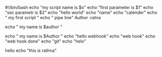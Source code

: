 #!/bin/bash
 echo "my script name is $o"
 echo "first parameter is $1"
echo "sec parametr is $2"
echo "hello world"
echo "name"
echo "calender"
echo " my first script "
echo " pipe line"
Author :ratna

echo " my name is $author "


echo " my name is $Author "
echo "hello webhook"
echo "web hook"
echo "web hook done"
echo "git"
echo "helo"


hello
echo "this is rathna"
